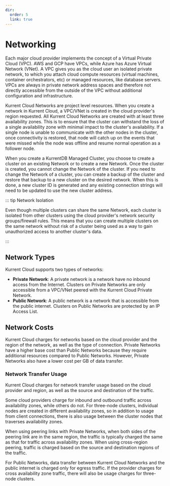 ```yaml
---
dir:
  order: 5
  link: true
---
```


# Networking

Each major cloud provider implements the concept of a Virtual Private Cloud (VPC). AWS and GCP have VPCs, while Azure has Azure Virtual Network (VNet). A VPC gives you as the cloud user an isolated private network, to which you attach cloud compute resources (virtual machines, container orchestrators, etc) or managed resources, like database servers. VPCs are always in private network address spaces and therefore not directly accessible from the outside of the VPC without additional configuration and infrastructure.

Kurrent Cloud Networks are project level resources. When you create a network in Kurrent Cloud, a VPC/VNet is created in the cloud provider's region requested. All Kurrent Cloud Networks are created with at least three availability zones. This is to ensure that the cluster can withstand the loss of a single availability zone with minimal impact to the cluster's availability. If a single node is unable to communicate with the other nodes in the cluster, once connectivity is restored, that node will catch up on the events that were missed while the node was offline and resume normal operation as a follower node.

When you create a KurrentDB Managed Cluster, you choose to create a cluster on an existing Network or to create a new Network. Once the cluster is created, you cannot change the Network of the cluster. If you need to change the Network of a cluster, you can create a backup of the cluster and restore that backup to a new cluster on the desired network. When this is done, a new cluster ID is generated and any existing connection strings will need to be updated to use the new cluster address.

::: tip Network Isolation

Even though multiple clusters can share the same Network, each cluster is isolated from other clusters using the cloud provider's network security groups/firewall rules. This means that you can create multiple clusters on the same network without risk of a cluster being used as a way to gain unauthorized access to another cluster's data.

:::

## Network Types

Kurrent Cloud supports two types of networks:

- **Private Network**: A private network is a network have no inbound access from the Internet. Clusters on Private Networks are only accessible from a VPC/VNet peered with the Kurrent Cloud Private Network.
- **Public Network**: A public network is a network that is accessible from the public internet. Clusters on Public Networks are protected by an IP Access List.

## Network Costs

Kurrent Cloud charges for networks based on the cloud provider and the region of the network, as well as the type of connection. Private Networks have a higher base cost than Public Networks because they require additional resources compared to Public Networks. However, Private Networks also have a lower cost per GB of data transfer.

### Network Transfer Usage

Kurrent Cloud charges for network transfer usage based on the cloud provider and region, as well as the source and destination of the traffic.

Some cloud providers charge for inbound and outbound traffic across availability zones, while others do not. For three-node clusters, individual nodes are created in different availability zones, so in addition to usage from client connections, there is also usage between the cluster nodes that traverses availability zones.

When using peering links with Private Networks, when both sides of the peering link are in the same region, the traffic is typically charged the same as that for traffic across availability zones. When using cross-region peering, traffic is charged based on the source and destination regions of the traffic.

For Public Networks, data transfer between Kurrent Cloud Networks and the public internet is charged only for egress traffic. If the provider charges for cross availability zone traffic, there will also be usage charges for three-node clusters.
